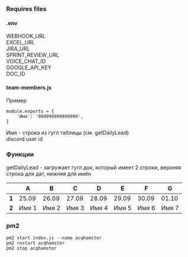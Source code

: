 ### Requires files
#### .env
WEBHOOK_URL  
EXCEL_URL  
JIRA_URL  
SPRINT_REVIEW_URL  
VOICE_CHAT_ID  
GOOGLE_API_KEY  
DOC_ID  

#### team-members.js
Пример
```
module.exports = {
    'Имя': '999999999999999',
}
```
Имя - строка из гугл таблицы (см. getDailyLead)  
discord user id

### Функции
getDailyLead - загружает гугл док, который имеет 2 строки, верхняя строка для дат, нижняя для имён

|       |   A   |   B   |   C   |   D   |   E   |   F   |   G   |
|-------|-------|-------|-------|-------|-------|-------|-------|
| **1** | 25.09 | 26.09 | 27.09 | 28.09 | 29.09 | 30.09 | 01.10 |
| **2** | Имя 1| Имя 2| Имя 3| Имя 4| Имя 5| Имя 6| Имя 7|


### pm2
```
pm2 start index.js --name acqhamster
pm2 restart acqhamster
pm2 stop acqhamster
```
